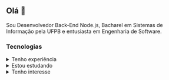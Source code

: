## Olá 👋

Sou Desenvolvedor Back-End Node.js, Bacharel em Sistemas de Informação pela UFPB e entusiasta em Engenharia de Software.

### Tecnologias

<details>
  <summary>Tenho experiência</summary>
  <blockquote>Utilizei de maneira profissional, em projetos corporativos.</blockquote>
  <a href="https://skillicons.dev">
    <img src="https://skillicons.dev/icons?i=nodejs,ts,js,jest,express,nestjs,prisma,mongodb,postgres,dynamodb,git,docker,linux,bash,vscode,github,md" alt="" width="">
  </a>
</details>

<details>
  <summary>Estou estudando</summary>
  <blockquote>Estudando a tecnologia, utilizando em cursos ou projetos pessoais.</blockquote>
  <a href="https://skillicons.dev">
    <img src="https://skillicons.dev/icons?i=aws,graphql,html,css,vue,vite" alt="" width="">
  </a>
</details>

<details>
  <summary>Tenho interesse</summary>
  <blockquote>Tenho interesse na tecnologia mas ainda não comecei a estudá-la.</blockquote>
  <a href="https://skillicons.dev">
    <img src="https://skillicons.dev/icons?i=bootstrap,kubernetes,rabbitmq,kafka,redis,deno" alt="" width="">
  </a>
</details>
